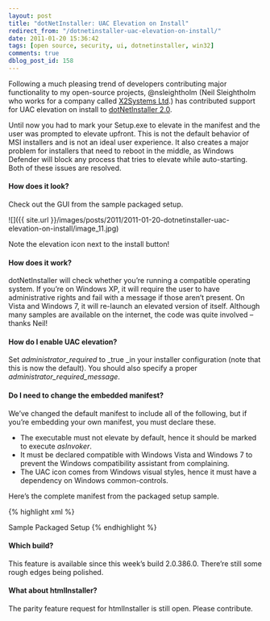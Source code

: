 ```yaml
---
layout: post
title: "dotNetInstaller: UAC Elevation on Install"
redirect_from: "/dotnetinstaller-uac-elevation-on-install/"
date: 2011-01-20 15:36:42
tags: [open source, security, ui, dotnetinstaller, win32]
comments: true
dblog_post_id: 158
---
```

Following a much pleasing trend of developers contributing major functionality to my open-source projects, @nsleightholm (Neil Sleightholm who works for a company called [X2Systems Ltd](https://www.x2systems.com).) has contributed support for UAC elevation on install to [dotNetInstaller 2.0](https://github.com/dblock/dotnetinstaller).

Until now you had to mark your Setup.exe to elevate in the manifest and the user was prompted to elevate upfront. This is not the default behavior of MSI installers and is not an ideal user experience. It also creates a major problem for installers that need to reboot in the middle, as Windows Defender will block any process that tries to elevate while auto-starting. Both of these issues are resolved.

#### How does it look?

Check out the GUI from the sample packaged setup.

![]({{ site.url }}/images/posts/2011/2011-01-20-dotnetinstaller-uac-elevation-on-install/image_11.jpg)

Note the elevation icon next to the install button!

#### How does it work?

dotNetInstaller will check whether you’re running a compatible operating system. If you’re on Windows XP, it will require the user to have administrative rights and fail with a message if those aren’t present. On Vista and Windows 7, it will re-launch an elevated version of itself. Although many samples are available on the internet, the code was quite involved – thanks Neil!

#### How do I enable UAC elevation?

Set _administrator_required_ to _true _in your installer configuration (note that this is now the default). You should also specify a proper _administrator_required_message_.

#### Do I need to change the embedded manifest?

We’ve changed the default manifest to include all of the following, but if you’re embedding your own manifest, you must declare these.

- The executable must not elevate by default, hence it should be marked to execute _asInvoker_.
- It must be declared compatible with Windows Vista and Windows 7 to prevent the Windows compatibility assistant from complaining.
- The UAC icon comes from Windows visual styles, hence it must have a dependency on Windows common-controls.

Here’s the complete manifest from the packaged setup sample.

{% highlight xml %}
<?xml version="1.0" encoding="UTF-8" standalone="yes"?>
<assembly xmlns="urn:schemas-microsoft-com:asm.v1" manifestVersion="1.0">
  <assemblyIdentity version="1.0.0.0" processorArchitecture="X86" name="Setup.exe" type="win32" />
  <description>Sample Packaged Setup</description>
  <trustInfo xmlns="urn:schemas-microsoft-com:asm.v3">
    <security>
      <requestedPrivileges>
        <requestedExecutionLevel level="asInvoker" uiAccess="false"/>
      </requestedPrivileges>
    </security>
  </trustInfo>
  <compatibility xmlns="urn:schemas-microsoft-com:compatibility.v1">
    <application>
      <!-- Windows Vista -->
      <supportedOS Id="{e2011457-1546-43c5-a5fe-008deee3d3f0}"/>
      <!-- Windows 7 -->
      <supportedOS Id="{35138b9a-5d96-4fbd-8e2d-a2440225f93a}"/>
    </application>
  </compatibility>
  <dependency>
    <dependentAssembly>
      <assemblyIdentity type="win32" name="Microsoft.Windows.Common-Controls" version="6.0.0.0"
       processorArchitecture="\*" publicKeyToken="6595b64144ccf1df" language="\*" />
    </dependentAssembly>
  </dependency>
</assembly>
{% endhighlight %}

#### Which build?

This feature is available since this week’s build 2.0.386.0. There’re still some rough edges being polished.

#### What about htmlInstaller?

The parity feature request for htmlInstaller is still open. Please contribute.
